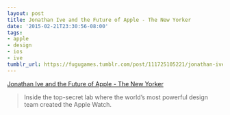 ```yaml
---
layout: post
title: Jonathan Ive and the Future of Apple - The New Yorker
date: '2015-02-21T23:30:56-08:00'
tags:
- apple
- design
- ios
- ive
tumblr_url: https://fugugames.tumblr.com/post/111725105221/jonathan-ive-and-the-future-of-apple-the-new
---
```

[Jonathan Ive and the Future of Apple - The New Yorker](http://www.newyorker.com/magazine/2015/02/23/shape-things-come)  

> Inside the top-secret lab where the world’s most powerful design team created the Apple Watch.

